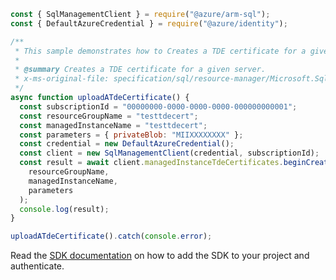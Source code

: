 ```javascript
const { SqlManagementClient } = require("@azure/arm-sql");
const { DefaultAzureCredential } = require("@azure/identity");

/**
 * This sample demonstrates how to Creates a TDE certificate for a given server.
 *
 * @summary Creates a TDE certificate for a given server.
 * x-ms-original-file: specification/sql/resource-manager/Microsoft.Sql/preview/2020-11-01-preview/examples/ManagedInstanceTdeCertificate.json
 */
async function uploadATdeCertificate() {
  const subscriptionId = "00000000-0000-0000-0000-000000000001";
  const resourceGroupName = "testtdecert";
  const managedInstanceName = "testtdecert";
  const parameters = { privateBlob: "MIIXXXXXXXX" };
  const credential = new DefaultAzureCredential();
  const client = new SqlManagementClient(credential, subscriptionId);
  const result = await client.managedInstanceTdeCertificates.beginCreateAndWait(
    resourceGroupName,
    managedInstanceName,
    parameters
  );
  console.log(result);
}

uploadATdeCertificate().catch(console.error);
```

Read the [SDK documentation](https://github.com/Azure/azure-sdk-for-js/blob/%40azure%2Farm-sql_9.0.1/sdk/sql/arm-sql/README.md) on how to add the SDK to your project and authenticate.
